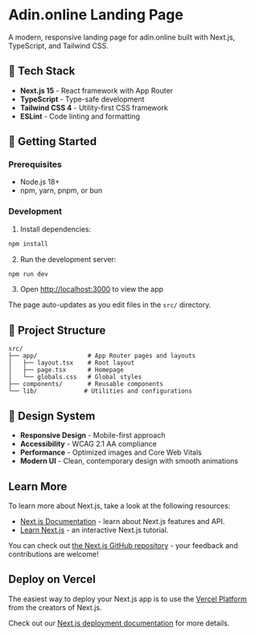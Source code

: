# Adin.online Landing Page

A modern, responsive landing page for adin.online built with Next.js, TypeScript, and Tailwind CSS.

## 🚀 Tech Stack

- **Next.js 15** - React framework with App Router
- **TypeScript** - Type-safe development
- **Tailwind CSS 4** - Utility-first CSS framework
- **ESLint** - Code linting and formatting

## 🏁 Getting Started

### Prerequisites

- Node.js 18+ 
- npm, yarn, pnpm, or bun

### Development

1. Install dependencies:
```bash
npm install
```

2. Run the development server:
```bash
npm run dev
```

3. Open [http://localhost:3000](http://localhost:3000) to view the app

The page auto-updates as you edit files in the `src/` directory.

## 📁 Project Structure

```
src/
├── app/              # App Router pages and layouts
│   ├── layout.tsx    # Root layout
│   ├── page.tsx      # Homepage
│   └── globals.css   # Global styles
├── components/       # Reusable components
└── lib/             # Utilities and configurations
```

## 🎨 Design System

- **Responsive Design** - Mobile-first approach
- **Accessibility** - WCAG 2.1 AA compliance
- **Performance** - Optimized images and Core Web Vitals
- **Modern UI** - Clean, contemporary design with smooth animations

## Learn More

To learn more about Next.js, take a look at the following resources:

- [Next.js Documentation](https://nextjs.org/docs) - learn about Next.js features and API.
- [Learn Next.js](https://nextjs.org/learn) - an interactive Next.js tutorial.

You can check out [the Next.js GitHub repository](https://github.com/vercel/next.js) - your feedback and contributions are welcome!

## Deploy on Vercel

The easiest way to deploy your Next.js app is to use the [Vercel Platform](https://vercel.com/new?utm_medium=default-template&filter=next.js&utm_source=create-next-app&utm_campaign=create-next-app-readme) from the creators of Next.js.

Check out our [Next.js deployment documentation](https://nextjs.org/docs/app/building-your-application/deploying) for more details.
